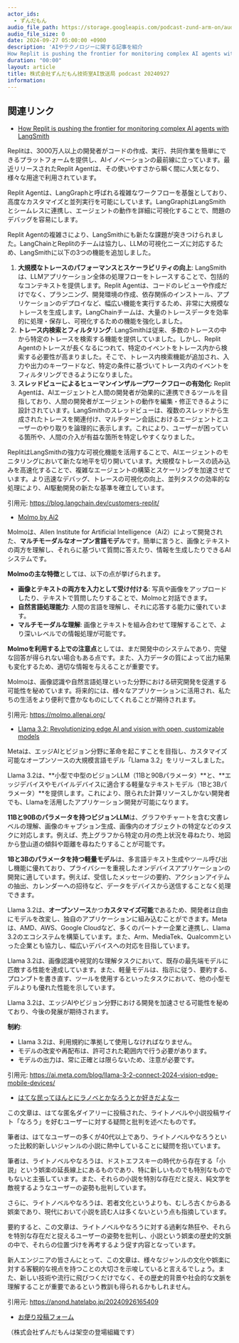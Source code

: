 ```yaml
---
actor_ids:
  - ずんだもん
audio_file_path: https://storage.googleapis.com/podcast-zund-arm-on/audio/株式会社ずんだもん技術室AI放送局_podcast_20240927.mp3
audio_file_size: 0
date: 2024-09-27 05:00:00 +0900
description: 'AIやテクノロジーに関する記事を紹介  
How Replit is pushing the frontier for monitoring complex AI agents with LangSmith、Molmo by Ai2、Llama 3.2: Revolutionizing edge AI and vision with open, customizable models、はてな民ってほんとにラノベとかなろうとか好きだよなー'
duration: "00:00"
layout: article
title: 株式会社ずんだもん技術室AI放送局 podcast 20240927
information: 
---
```


## 関連リンク


- [How Replit is pushing the frontier for monitoring complex AI agents with LangSmith](https://blog.langchain.dev/customers-replit/)  


Replitは、3000万人以上の開発者がコードの作成、実行、共同作業を簡単にできるプラットフォームを提供し、AIイノベーションの最前線に立っています。最近リリースされたReplit Agentは、その使いやすさから瞬く間に人気となり、様々な用途で利用されています。

Replit Agentは、LangGraphと呼ばれる複雑なワークフローを基盤としており、高度なカスタマイズと並列実行を可能にしています。LangGraphはLangSmithとシームレスに連携し、エージェントの動作を詳細に可視化することで、問題のデバッグを容易にします。

Replit Agentの複雑さにより、LangSmithにも新たな課題が突きつけられました。LangChainとReplitのチームは協力し、LLMの可視化ニーズに対応するため、LangSmithに以下の3つの機能を追加しました。

1. **大規模なトレースのパフォーマンスとスケーラビリティの向上**: LangSmithは、LLMアプリケーション全体の処理フローをトレースすることで、包括的なコンテキストを提供します。Replit Agentは、コードのレビューや作成だけでなく、プランニング、開発環境の作成、依存関係のインストール、アプリケーションのデプロイなど、幅広い機能を実行するため、非常に大規模なトレースを生成します。LangChainチームは、大量のトレースデータを効率的に処理・保存し、可視化するための機能を強化しました。
2. **トレース内検索とフィルタリング**: LangSmithは従来、多数のトレースの中から特定のトレースを検索する機能を提供していました。しかし、Replit Agentのトレースが長くなるにつれて、特定のイベントをトレース内から検索する必要性が高まりました。そこで、トレース内検索機能が追加され、入力や出力のキーワードなど、特定の条件に基づいてトレース内のイベントをフィルタリングできるようになりました。
3. **スレッドビューによるヒューマンインザループワークフローの有効化**: Replit Agentは、AIエージェントと人間の開発者が効果的に連携できるツールを目指しており、人間の開発者がエージェントの動作を編集・修正できるように設計されています。LangSmithのスレッドビューは、複数のスレッドから生成されたトレースを関連付け、マルチターン会話におけるエージェントとユーザーのやり取りを論理的に表示します。これにより、ユーザーが困っている箇所や、人間の介入が有益な箇所を特定しやすくなりました。

ReplitはLangSmithの強力な可視化機能を活用することで、AIエージェントのモニタリングにおいて新たな地平を切り開いています。大規模なトレースの読み込みを高速化することで、複雑なエージェントの構築とスケーリングを加速させています。より迅速なデバッグ、トレースの可視化の向上、並列タスクの効率的な処理により、AI駆動開発の新たな基準を確立しています。 


引用元: https://blog.langchain.dev/customers-replit/


- [Molmo by Ai2](https://molmo.allenai.org/)  



Molmoは、Allen Institute for Artificial Intelligence（Ai2）によって開発された、**マルチモーダルなオープン言語モデル**です。簡単に言うと、画像とテキストの両方を理解し、それらに基づいて質問に答えたり、情報を生成したりできるAIシステムです。

**Molmoの主な特徴**としては、以下の点が挙げられます。

* **画像とテキストの両方を入力として受け付ける**: 写真や画像をアップロードしたり、テキストで質問したりすることで、Molmoと対話できます。
* **自然言語処理能力**: 人間の言語を理解し、それに応答する能力に優れています。
* **マルチモーダルな理解**: 画像とテキストを組み合わせて理解することで、より深いレベルでの情報処理が可能です。


**Molmoを利用する上での注意点**としては、まだ開発中のシステムであり、完璧な回答が得られない場合もある点です。また、入力データの質によって出力結果も変化するため、適切な情報を与えることが重要です。

Molmoは、画像認識や自然言語処理といった分野における研究開発を促進する可能性を秘めています。将来的には、様々なアプリケーションに活用され、私たちの生活をより便利で豊かなものにしてくれることが期待されます。 


引用元: https://molmo.allenai.org/


- [Llama 3.2: Revolutionizing edge AI and vision with open, customizable models](https://ai.meta.com/blog/llama-3-2-connect-2024-vision-edge-mobile-devices/)  


Metaは、エッジAIとビジョン分野に革命を起こすことを目指し、カスタマイズ可能なオープンソースの大規模言語モデル「Llama 3.2」をリリースしました。

Llama 3.2は、**小型で中型のビジョンLLM（11Bと90Bパラメータ）**と、**エッジデバイスやモバイルデバイスに適合する軽量なテキストモデル（1Bと3Bパラメータ）**を提供します。これにより、限られた計算リソースしかない開発者でも、Llamaを活用したアプリケーション開発が可能になります。

**11Bと90Bのパラメータを持つビジョンLLM**は、グラフやチャートを含む文書レベルの理解、画像のキャプション生成、画像内のオブジェクトの特定などのタスクに対応します。例えば、売上グラフから特定の月の売上状況を尋ねたり、地図から登山道の傾斜や距離を尋ねたりすることが可能です。

**1Bと3Bのパラメータを持つ軽量モデル**は、多言語テキスト生成やツール呼び出し機能に優れており、プライバシーを重視したオンデバイスアプリケーションの開発に適しています。例えば、受信したメッセージの要約、アクションアイテムの抽出、カレンダーへの招待など、データをデバイスから送信することなく処理できます。

Llama 3.2は、**オープンソース**かつ**カスタマイズ可能**であるため、開発者は自由にモデルを改変し、独自のアプリケーションに組み込むことができます。Metaは、AMD、AWS、Google Cloudなど、多くのパートナー企業と連携し、Llama 3.2のエコシステムを構築しています。また、Arm、MediaTek、Qualcommといった企業とも協力し、幅広いデバイスへの対応を目指しています。

Llama 3.2は、画像認識や視覚的な理解タスクにおいて、既存の最先端モデルに匹敵する性能を達成しています。また、軽量モデルは、指示に従う、要約する、プロンプトを書き直す、ツールを使用するといったタスクにおいて、他の小型モデルよりも優れた性能を示しています。

Llama 3.2は、エッジAIやビジョン分野における開発を加速させる可能性を秘めており、今後の発展が期待されます。


**制約**:

- Llama 3.2は、利用規約に準拠して使用しなければなりません。
- モデルの改変や再配布は、許可された範囲内で行う必要があります。
- モデルの出力は、常に正確とは限らないため、注意が必要です。 


引用元: https://ai.meta.com/blog/llama-3-2-connect-2024-vision-edge-mobile-devices/


- [はてな民ってほんとにラノベとかなろうとか好きだよなー](https://anond.hatelabo.jp/20240926165409)  


この文章は、はてな匿名ダイアリーに投稿された、ライトノベルや小説投稿サイト「なろう」を好むユーザーに対する疑問と批判を述べたものです。

筆者は、はてなユーザーの多くが40代以上であり、ライトノベルやなろうといった比較的新しいジャンルの小説に熱中していることに疑問を抱いています。

筆者は、ライトノベルやなろうは、ドストエフスキーの時代から存在する「小説」という娯楽の延長線上にあるものであり、特に新しいものでも特別なものでもないと主張しています。また、それらの小説を特別な存在だと捉え、純文学を敵視するようなユーザーの姿勢も批判しています。

さらに、ライトノベルやなろうは、若者文化というよりも、むしろ古くからある娯楽であり、現代において小説を読む人は多くないという点も指摘しています。

要約すると、この文章は、ライトノベルやなろうに対する過剰な熱狂や、それらを特別な存在だと捉えるユーザーの姿勢を批判し、小説という娯楽の歴史的文脈の中で、それらの位置づけを再考するよう促す内容となっています。

新人エンジニアの皆さんにとって、この文章は、様々なジャンルの文化や娯楽に対する客観的な視点を持つことの大切さを示唆していると言えるでしょう。また、新しい技術や流行に飛びつくだけでなく、その歴史的背景や社会的な文脈を理解することが重要であるという教訓も得られるかもしれません。 


引用元: https://anond.hatelabo.jp/20240926165409



- [お便り投稿フォーム](https://forms.gle/ffg4JTfqdiqK62qf9)

（株式会社ずんだもんは架空の登場組織です）
